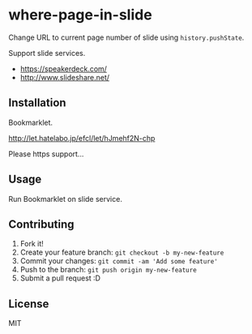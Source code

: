 # where-page-in-slide

Change URL to current page number of slide using `history.pushState`.

Support slide services.

* https://speakerdeck.com/
* http://www.slideshare.net/

## Installation

Bookmarklet.

http://let.hatelabo.jp/efcl/let/hJmehf2N-chp

Please https support…

## Usage

Run Bookmarklet on slide service.

## Contributing

1. Fork it!
2. Create your feature branch: `git checkout -b my-new-feature`
3. Commit your changes: `git commit -am 'Add some feature'`
4. Push to the branch: `git push origin my-new-feature`
5. Submit a pull request :D

## License

MIT
